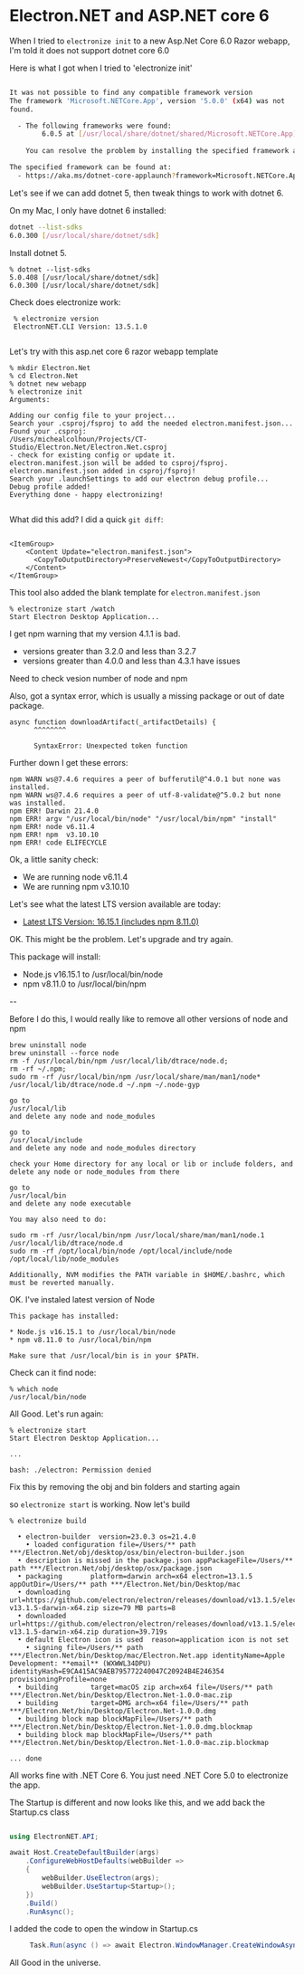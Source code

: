 # Electron.NET and ASP.NET core 6

When I tried to `electronize init` to a new Asp.Net Core 6.0 Razor
webapp, I'm told it does not support dotnet core 6.0

Here is what I got when I tried to 'electronize init'

```sh

It was not possible to find any compatible framework version
The framework 'Microsoft.NETCore.App', version '5.0.0' (x64) was not
found.

  - The following frameworks were found:
        6.0.5 at [/usr/local/share/dotnet/shared/Microsoft.NETCore.App]
	
	You can resolve the problem by installing the specified framework and/or SDK.

The specified framework can be found at:
  - https://aka.ms/dotnet-core-applaunch?framework=Microsoft.NETCore.App&framework_version=5.0.0&arch=x64&rid=osx.12-x64
```

Let's see if we can add dotnet 5, then tweak things to work with dotnet 6.

On my Mac, I only have dotnet 6 installed:

```sh
dotnet --list-sdks
6.0.300 [/usr/local/share/dotnet/sdk]
```

Install dotnet 5.


```
% dotnet --list-sdks 
5.0.408 [/usr/local/share/dotnet/sdk]
6.0.300 [/usr/local/share/dotnet/sdk]
```

Check does electronize work:
```
 % electronize version
 ElectronNET.CLI Version: 13.5.1.0
 
```

Let's try with this asp.net core 6 razor webapp template

```
% mkdir Electron.Net
% cd Electron.Net
% dotnet new webapp
% electronize init
Arguments: 

Adding our config file to your project...
Search your .csproj/fsproj to add the needed electron.manifest.json...
Found your .csproj:
/Users/michealcolhoun/Projects/CT-Studio/Electron.Net/Electron.Net.csproj
- check for existing config or update it.
electron.manifest.json will be added to csproj/fsproj.
electron.manifest.json added in csproj/fsproj!
Search your .launchSettings to add our electron debug profile...
Debug profile added!
Everything done - happy electronizing!


```

What did this add? I did a quick `git diff`:
```

<ItemGroup>
    <Content Update="electron.manifest.json">
      <CopyToOutputDirectory>PreserveNewest</CopyToOutputDirectory>
    </Content>
</ItemGroup>
```

This tool also added the blank template for `electron.manifest.json`


```
% electronize start /watch
Start Electron Desktop Application...
```
I get npm warning that my version 4.1.1 is bad.

- versions greater than 3.2.0 and less than 3.2.7 
- versions greater than 4.0.0 and less than 4.3.1 have issues

Need to check vesion number of node and npm

Also, got a syntax error, which is usually a missing package or out of
date package. 

```
async function downloadArtifact(_artifactDetails) {
      ^^^^^^^^
      
      SyntaxError: Unexpected token function
```      

Further down I get these errors:

```
npm WARN ws@7.4.6 requires a peer of bufferutil@^4.0.1 but none was installed.
npm WARN ws@7.4.6 requires a peer of utf-8-validate@^5.0.2 but none was installed.
npm ERR! Darwin 21.4.0
npm ERR! argv "/usr/local/bin/node" "/usr/local/bin/npm" "install"
npm ERR! node v6.11.4
npm ERR! npm  v3.10.10
npm ERR! code ELIFECYCLE

```


Ok, a little sanity check:

* We are running node v6.11.4
* We are running npm v3.10.10

Let's see what the latest LTS version available are today:

* [Latest LTS Version: 16.15.1 (includes npm 8.11.0)](https://nodejs.org/en/download/)

OK. This might be the problem. Let's upgrade and try again.

This package will install:

* Node.js v16.15.1 to /usr/local/bin/node
* npm v8.11.0 to /usr/local/bin/npm

--

Before I do this, I would really like to remove all other versions of
node and npm


```
brew uninstall node
brew uninstall --force node 
rm -f /usr/local/bin/npm /usr/local/lib/dtrace/node.d;
rm -rf ~/.npm;
sudo rm -rf /usr/local/bin/npm /usr/local/share/man/man1/node* /usr/local/lib/dtrace/node.d ~/.npm ~/.node-gyp 

go to 
/usr/local/lib
and delete any node and node_modules

go to 
/usr/local/include
and delete any node and node_modules directory

check your Home directory for any local or lib or include folders, and
delete any node or node_modules from there

go to 
/usr/local/bin
and delete any node executable

You may also need to do:

sudo rm -rf /usr/local/bin/npm /usr/local/share/man/man1/node.1 /usr/local/lib/dtrace/node.d
sudo rm -rf /opt/local/bin/node /opt/local/include/node /opt/local/lib/node_modules

Additionally, NVM modifies the PATH variable in $HOME/.bashrc, which must be reverted manually.

```

OK. I've instaled latest version of Node

```
This package has installed:

* Node.js v16.15.1 to /usr/local/bin/node
* npm v8.11.0 to /usr/local/bin/npm

Make sure that /usr/local/bin is in your $PATH.
```

Check can it find node:

```
% which node
/usr/local/bin/node
```

All Good. Let's run again:

```
% electronize start 
Start Electron Desktop Application...

... 

bash: ./electron: Permission denied

```

Fix this by removing the obj and bin folders and starting again


so `electronize start` is working. Now let's build


```
% electronize build

  • electron-builder  version=23.0.3 os=21.4.0
    • loaded configuration file=/Users/** path ***/Electron.Net/obj/desktop/osx/bin/electron-builder.json
  • description is missed in the package.json appPackageFile=/Users/** path ***/Electron.Net/obj/desktop/osx/package.json
  • packaging       platform=darwin arch=x64 electron=13.1.5 appOutDir=/Users/** path ***/Electron.Net/bin/Desktop/mac
  • downloading url=https://github.com/electron/electron/releases/download/v13.1.5/electron-v13.1.5-darwin-x64.zip size=79 MB parts=8
  • downloaded url=https://github.com/electron/electron/releases/download/v13.1.5/electron-v13.1.5-darwin-x64.zip duration=39.719s
  • default Electron icon is used  reason=application icon is not set
    • signing file=/Users/** path ***/Electron.Net/bin/Desktop/mac/Electron.Net.app identityName=Apple Development: **email** (WXWWL34DPU) identityHash=E9CA415AC9AEB795772240047C20924B4E246354 provisioningProfile=none
  • building        target=macOS zip arch=x64 file=/Users/** path ***/Electron.Net/bin/Desktop/Electron.Net-1.0.0-mac.zip
  • building        target=DMG arch=x64 file=/Users/** path ***/Electron.Net/bin/Desktop/Electron.Net-1.0.0.dmg
  • building block map blockMapFile=/Users/** path ***/Electron.Net/bin/Desktop/Electron.Net-1.0.0.dmg.blockmap
  • building block map blockMapFile=/Users/** path ***/Electron.Net/bin/Desktop/Electron.Net-1.0.0-mac.zip.blockmap
  
... done
```



All works fine with .NET Core 6. You just need .NET Core 5.0 to electronize the app.


The Startup is different and now looks like this, and we add back the Startup.cs class


```c#

using ElectronNET.API;

await Host.CreateDefaultBuilder(args)
    .ConfigureWebHostDefaults(webBuilder =>
    {
        webBuilder.UseElectron(args);
        webBuilder.UseStartup<Startup>();
    })
    .Build()
    .RunAsync();

```

I added the code to open the window in Startup.cs

```c#
     Task.Run(async () => await Electron.WindowManager.CreateWindowAsync());
```

All Good in the universe.





